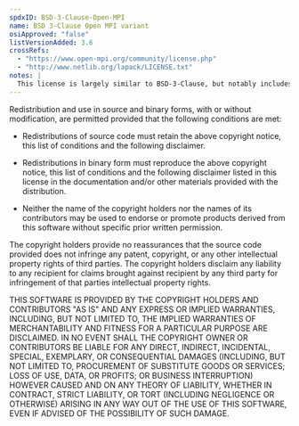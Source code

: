 ```yaml
---
spdxID: BSD-3-Clause-Open-MPI
name: BSD 3-Clause Open MPI variant
osiApproved: "false"
listVersionAdded: 3.6
crossRefs: 
  - "https://www.open-mpi.org/community/license.php"
  - "http://www.netlib.org/lapack/LICENSE.txt"
notes: |
  This license is largely similar to BSD-3-Clause, but notably includes an additional paragraph between the three main clauses and the all-caps disclaimer text.
---
```


Redistribution and use in source and binary forms, with or without modification, are permitted provided that the following conditions are met:

- Redistributions of source code must retain the above copyright notice, this list of conditions and the following disclaimer.

- Redistributions in binary form must reproduce the above copyright notice, this list of conditions and the following disclaimer listed in this license in the documentation and/or other materials provided with the distribution.

- Neither the name of the copyright holders nor the names of its contributors may be used to endorse or promote products derived from this software without specific prior written permission.

The copyright holders provide no reassurances that the source code provided does not infringe any patent, copyright, or any other intellectual property rights of third parties. The copyright holders disclaim any liability to any recipient for claims brought against recipient by any third party for infringement of that parties intellectual property rights.

THIS SOFTWARE IS PROVIDED BY THE COPYRIGHT HOLDERS AND CONTRIBUTORS "AS IS" AND ANY EXPRESS OR IMPLIED WARRANTIES, INCLUDING, BUT NOT LIMITED TO, THE IMPLIED WARRANTIES OF MERCHANTABILITY AND FITNESS FOR A PARTICULAR PURPOSE ARE DISCLAIMED. IN NO EVENT SHALL THE COPYRIGHT OWNER OR CONTRIBUTORS BE LIABLE FOR ANY DIRECT, INDIRECT, INCIDENTAL, SPECIAL, EXEMPLARY, OR CONSEQUENTIAL DAMAGES (INCLUDING, BUT NOT LIMITED TO, PROCUREMENT OF SUBSTITUTE GOODS OR SERVICES; LOSS OF USE, DATA, OR PROFITS; OR BUSINESS INTERRUPTION) HOWEVER CAUSED AND ON ANY THEORY OF LIABILITY, WHETHER IN CONTRACT, STRICT LIABILITY, OR TORT (INCLUDING NEGLIGENCE OR OTHERWISE) ARISING IN ANY WAY OUT OF THE USE OF THIS SOFTWARE, EVEN IF ADVISED OF THE POSSIBILITY OF SUCH DAMAGE.
